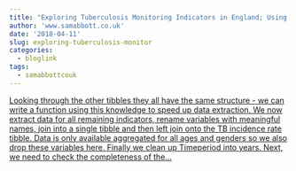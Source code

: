 ```yaml
---
title: "Exploring Tuberculosis Monitoring Indicators in England; Using Dimension Reduction and Clustering"
author: 'www.samabbott.co.uk'
date: '2018-04-11'
slug: exploring-tuberculosis-monitor
categories:
  - bloglink
tags:
  - samabbottcouk
---
```


[Looking through the other tibbles they all have the same structure - we can write a function using this knowledge to speed up data extraction. We now extract data for all remaining indicators, rename variables with meaningful names, join into a single tibble and then left join onto the TB incidence rate tibble. Data is only available aggregated for all ages and genders so we also drop these variables here. Finally we clean up Timeperiod into years. Next, we need to check the completeness of the...<click to read more>](http://www.samabbott.co.uk/post/cluster-england-tb/)

